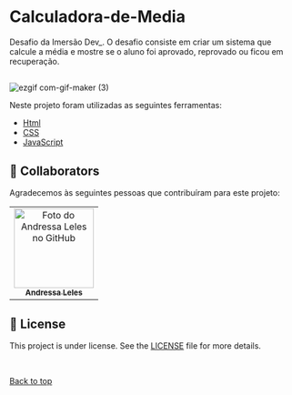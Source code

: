 # Calculadora-de-Media

<p>Desafio da Imersão Dev_. O desafio consiste em criar um sistema que calcule a média e mostre se o aluno foi aprovado, reprovado ou ficou em recuperação.</p>

##

![ezgif com-gif-maker (3)](https://user-images.githubusercontent.com/97634107/161122310-329fa453-0704-4453-aa6f-34e38e6a3382.gif)

Neste projeto foram utilizadas as seguintes ferramentas:

- [Html](https://developer.mozilla.org/pt-BR/docs/Web/HTML/Element/html/)  
- [CSS](https://developer.mozilla.org/pt-BR/docs/Web/CSS)  
- [JavaScript](https://developer.mozilla.org/pt-BR/docs/Web/JavaScript) 
## 🤝 Collaborators

Agradecemos às seguintes pessoas que contribuíram para este projeto:

<table>
  <tr>
    <td align="center">
      <a href="#">
        <img src="https://avatars.githubusercontent.com/u/97634107?s=400&u=3e62533020dcbde3eb6a5b33b909670337e2b2d3&v=4" width="140px;" alt="Foto do Andressa Leles no GitHub"/><br>
        <sub>
          <b>Andressa Leles</b>
        </sub>
      </a>
    </td>
    
  </tr>
</table>

## 📝 License

This project is under license. See the [LICENSE](LICENSE.md) file for more details.

&#xa0;

<a href="#top">Back to top</a>
